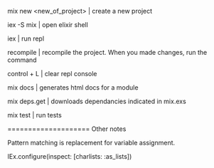 mix new <new_of_project> | create a new project

iex -S mix  | open elixir shell

iex | run repl

recompile | recompile the project. When you made changes, run the command

control + L | clear repl console

mix docs | generates html docs for a module

mix deps.get | downloads dependancies indicated in mix.exs

mix test | run tests


====================
Other notes

Pattern matching is replacement for variable assignment.


IEx.configure(inspect: [charlists: :as_lists])